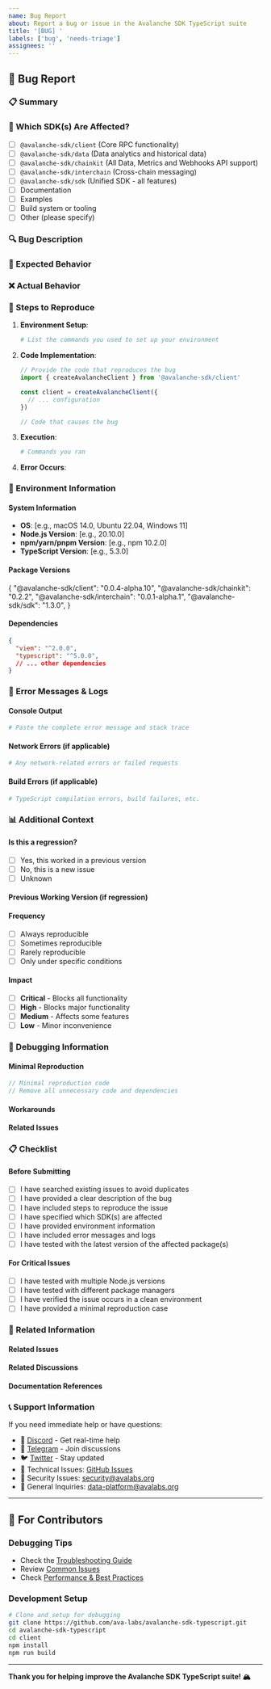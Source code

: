 ```yaml
---
name: Bug Report
about: Report a bug or issue in the Avalanche SDK TypeScript suite
title: '[BUG] '
labels: ['bug', 'needs-triage']
assignees: ''
---
```

## 🐛 Bug Report

### 📋 Summary

<!-- Provide a clear and concise description of the bug -->

### 🎯 Which SDK(s) Are Affected?

<!-- Check all that apply -->

- [ ] `@avalanche-sdk/client` (Core RPC functionality)
- [ ] `@avalanche-sdk/data` (Data analytics and historical data)
- [ ] `@avalanche-sdk/chainkit` (All Data, Metrics and Webhooks API support)
- [ ] `@avalanche-sdk/interchain` (Cross-chain messaging)
- [ ] `@avalanche-sdk/sdk` (Unified SDK - all features)
- [ ] Documentation
- [ ] Examples
- [ ] Build system or tooling
- [ ] Other (please specify)

### 🔍 Bug Description

<!-- Describe the bug in detail. What happened? What did you expect to happen? -->

### 🎯 Expected Behavior

<!-- Describe what you expected to happen -->

### ❌ Actual Behavior

<!-- Describe what actually happened -->

### 📱 Steps to Reproduce

<!-- Provide detailed steps to reproduce the bug -->

1. **Environment Setup**:

   ```bash
   # List the commands you used to set up your environment
   ```
2. **Code Implementation**:

   ```typescript
   // Provide the code that reproduces the bug
   import { createAvalancheClient } from '@avalanche-sdk/client'

   const client = createAvalancheClient({
     // ... configuration
   })

   // Code that causes the bug
   ```
3. **Execution**:

   ```bash
   # Commands you ran
   ```
4. **Error Occurs**:

   <!-- Describe when and how the error occurs -->

### 🔧 Environment Information

#### System Information

- **OS**: [e.g., macOS 14.0, Ubuntu 22.04, Windows 11]
- **Node.js Version**: [e.g., 20.10.0]
- **npm/yarn/pnpm Version**: [e.g., npm 10.2.0]
- **TypeScript Version**: [e.g., 5.3.0]

#### Package Versions

<!-- List the exact versions of the affected packages -->

{
  "@avalanche-sdk/client": "0.0.4-alpha.10",
  "@avalanche-sdk/chainkit": "0.2.2",
  "@avalanche-sdk/interchain": "0.0.1-alpha.1",
  "@avalanche-sdk/sdk": "1.3.0",
}

#### Dependencies

<!-- List relevant dependencies that might be related to the issue -->

```json
{
  "viem": "^2.0.0",
  "typescript": "^5.0.0",
  // ... other dependencies
}
```

### 🚨 Error Messages & Logs

#### Console Output

```bash
# Paste the complete error message and stack trace
```

#### Network Errors (if applicable)

```bash
# Any network-related errors or failed requests
```

#### Build Errors (if applicable)

```bash
# TypeScript compilation errors, build failures, etc.
```

### 📊 Additional Context

#### Is this a regression?

- [ ] Yes, this worked in a previous version
- [ ] No, this is a new issue
- [ ] Unknown

#### Previous Working Version (if regression)

<!-- If this is a regression, specify the last working version -->

#### Frequency

- [ ] Always reproducible
- [ ] Sometimes reproducible
- [ ] Rarely reproducible
- [ ] Only under specific conditions

#### Impact

- [ ] **Critical** - Blocks all functionality
- [ ] **High** - Blocks major functionality
- [ ] **Medium** - Affects some features
- [ ] **Low** - Minor inconvenience

### 🧪 Debugging Information

#### Minimal Reproduction

<!-- Provide a minimal code example that reproduces the issue -->

```typescript
// Minimal reproduction code
// Remove all unnecessary code and dependencies
```

#### Workarounds

<!-- Are there any workarounds or temporary fixes you've found? -->

#### Related Issues

<!-- Have you found any similar issues? -->

### 📋 Checklist

#### Before Submitting

- [ ] I have searched existing issues to avoid duplicates
- [ ] I have provided a clear description of the bug
- [ ] I have included steps to reproduce the issue
- [ ] I have specified which SDK(s) are affected
- [ ] I have provided environment information
- [ ] I have included error messages and logs
- [ ] I have tested with the latest version of the affected package(s)

#### For Critical Issues

- [ ] I have tested with multiple Node.js versions
- [ ] I have tested with different package managers
- [ ] I have verified the issue occurs in a clean environment
- [ ] I have provided a minimal reproduction case

### 🔗 Related Information

#### Related Issues

<!-- Link to any related issues -->

#### Related Discussions

<!-- Link to any related discussions or forum posts -->

#### Documentation References

<!-- Link to relevant documentation sections -->

### 📞 Support Information

If you need immediate help or have questions:

- 💬 [Discord](https://discord.gg/avax) - Get real-time help
- 📱 [Telegram](https://t.me/+KDajA4iToKY2ZjBk) - Join discussions
- 🐦 [Twitter](https://x.com/AvaxDevelopers) - Stay updated
- 📧 Technical Issues: [GitHub Issues](https://github.com/ava-labs/avalanche-sdk-typescript/issues)
- 📧 Security Issues: security@avalabs.org
- 📧 General Inquiries: data-platform@avalabs.org

---

## 🔧 For Contributors

### Debugging Tips

- Check the [Troubleshooting Guide](https://github.com/ava-labs/avalanche-sdk-typescript#troubleshooting)
- Review [Common Issues](https://github.com/ava-labs/avalanche-sdk-typescript#common-issues)
- Check [Performance &amp; Best Practices](https://github.com/ava-labs/avalanche-sdk-typescript#performance--best-practices)

### Development Setup

```bash
# Clone and setup for debugging
git clone https://github.com/ava-labs/avalanche-sdk-typescript.git
cd avalanche-sdk-typescript
cd client
npm install
npm run build
```

---

**Thank you for helping improve the Avalanche SDK TypeScript suite! 🏔️**
